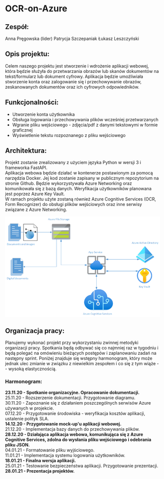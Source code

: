 # OCR-on-Azure

## Zespół:
Anna Pręgowska (lider)
Patrycja Szczepaniak
Łukasz Leszczyński  

## Opis projektu:
Celem naszego projektu jest stworzenie i wdrożenie aplikacji webowej, która będzie służyła do przetwarzania obrazów lub skanów dokumentów na tekst/formularz lub dokument cyfrowy. Aplikacja będzie umożliwiała stworzenie konta oraz zalogowanie się i przechowywanie obrazów, zeskanowanych dokumentów oraz ich cyfrowych odpowiedników.

## Funkcjonalności:
- Utworzenie konta użytkownika  
- Obsługa logowania i przechowywania plików wcześniej przetwarzanych  
- Wgranie pliku wejściowego - zdjęcia/pdf z danymi tekstowymi w formie graficznej  
- Wyświetlenie tekstu rozpoznanego z pliku wejściowego  

## Architektura:
Projekt zostanie zrealizowany z użyciem języka Python w wersji 3 i frameworka FastAPI.  
Aplikacja webowa będzie działać w kontenerze postawionym za pomocą narzędzia Docker. Jej kod zostanie zapisany w publicznym repozytorium na stronie Github. Będzie wykorzystywała Azure Networking oraz komunikowała się z bazą danych. Weryfikacja użytkowników planowana jest poprzez Azure Key Vault.  
W ramach projektu użyte zostaną również Azure Cognitive Services (OCR, Form Recognizer) do obsługi plików wejściowych oraz inne serwisy związane z Azure Networking.

![Diagram serwisów](diagram_serwisow.png)

## Organizacja pracy:
Planujemy wykonać projekt przy wykorzystaniu zwinnej metodyki organizacji pracy. Spotkania będą odbywać się co najmniej raz w tygodniu i będą polegać na omówieniu bieżących postępów i zaplanowaniu zadań na następny sprint. Poniżej znajduje się wstępny harmonogram, który może jednak ulec zmianie w związku z niewielkim zespołem i co się z tym wiąże -- wysoką elastycznością.

### Harmonogram:
**23.11.20 - Spotkanie organizacyjne. Opracowanie dokumentacji.**  
25.11.20 - Rozszerzenie dokumentacji. Przygotowanie diagramu.  
30.11.20 - Zapoznanie się z działaniem poszczególnych serwisów Azure używanych w projekcie.  
07.12.20 - Przygotowanie środowiska - weryfikacja kosztów aplikacji, ustalenie polityk SLA.  
**14.12.20 - Przygotowanie mock-up'u aplikacji webowej.**  
21.12.20 - Implementacja bazy danych do przechowywania plików.  
**28.12.20 - Działająca aplikacja webowa, komunikująca się z Azure Cognitive Services, zdolna do wysłania pliku wejściowego i odebrania pliku JSON.**  
04.01.21 - Formatowanie pliku wyjściowego.  
11.01.21 - Implementacja systemu logowania użytkowników.  
**18.01.21 - Finalna wersja aplikacji.**  
25.01.21 - Testowanie bezpieczeństwa aplikacji. Przygotowanie prezentacji.  
**28.01.21 - Prezentacja projektów.**  




